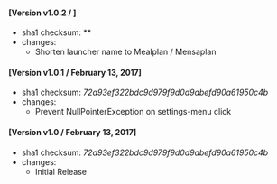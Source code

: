 #### [Version v1.0.2 / ]
- sha1 checksum: **
- changes:
    - Shorten launcher name to Mealplan / Mensaplan

#### [Version v1.0.1 / February 13, 2017]
- sha1 checksum: *72a93ef322bdc9d979f9d0d9abefd90a61950c4b*
- changes:
    - Prevent NullPointerException on settings-menu click

#### [Version v1.0 / February 13, 2017]
- sha1 checksum: *72a93ef322bdc9d979f9d0d9abefd90a61950c4b*
- changes:
    - Initial Release